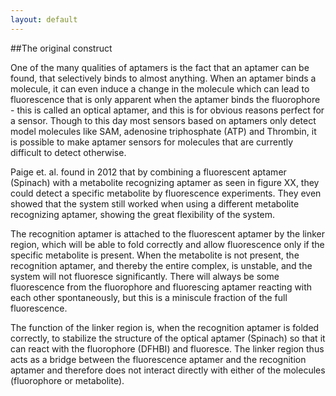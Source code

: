 ```yaml
---
layout: default
---
```


##The original construct

One of the many qualities of aptamers is the fact that an aptamer can be found, that selectively binds to almost anything. When an aptamer binds a molecule, it can even induce a change in the molecule which can lead to fluorescence that is only apparent when the aptamer binds the fluorophore - this is called an optical aptamer, and this is for obvious reasons perfect for a sensor. Though to this day most sensors based on aptamers only detect model molecules like SAM, adenosine triphosphate (ATP) and Thrombin, it is possible to make aptamer sensors for molecules that are currently difficult to detect otherwise.

Paige et. al. found in 2012 that by combining a fluorescent aptamer (Spinach) with a metabolite recognizing aptamer as seen in figure XX, they could detect a specific metabolite by fluorescence experiments. They even showed that the system still worked when using a different metabolite recognizing aptamer, showing the great flexibility of the system.

The recognition aptamer is attached to the fluorescent aptamer by the linker region, which   will be able to fold correctly and allow fluorescence only if the specific metabolite is present. When the metabolite is not present, the recognition aptamer, and thereby the entire complex, is unstable, and the system will not fluoresce significantly. There will always be some fluorescence from the fluorophore and fluorescing aptamer reacting with each other spontaneously, but this is a miniscule fraction of the full fluorescence.
The function of the linker region is, when the recognition aptamer is folded correctly, to stabilize the structure of the optical aptamer (Spinach) so that it can react with the fluorophore (DFHBI) and fluoresce. The linker region thus acts as a bridge between the fluorescence aptamer and the recognition aptamer and therefore does not interact directly with either of the molecules (fluorophore or metabolite).